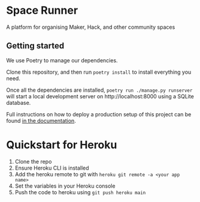 # Space Runner

A platform for organising Maker, Hack, and other community spaces

## Getting started

We use Poetry to manage our dependencies.

Clone this repository, and then run `poetry install` to install everything you need.

Once all the dependencies are installed, `poetry run ./manage.py runserver` will start a local development server on http://localhost:8000 using a SQLite database.

Full instructions on how to deploy a production setup of this project can be found [in the documentation](https://space-runner.readthedocs.io).

# Quickstart for Heroku

1. Clone the repo
2. Ensure Heroku CLI is installed
3. Add the heroku remote to git with `heroku git remote -a <your app name>`
4. Set the variables in your Heroku console
5. Push the code to heroku using `git push heroku main`
